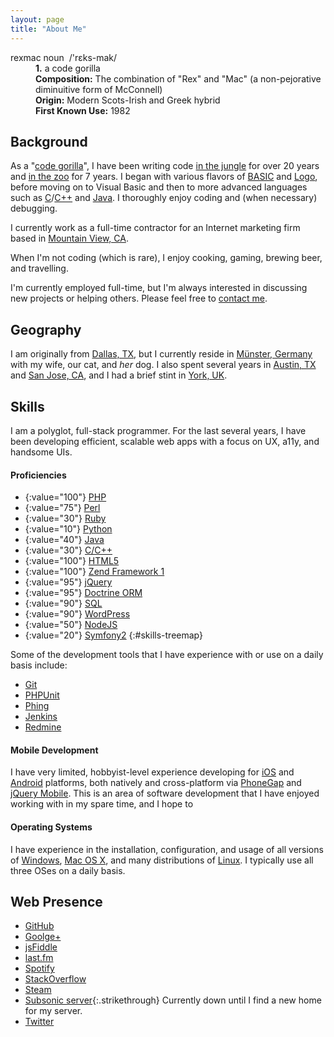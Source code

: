 ```yaml
---
layout: page
title: "About Me"
---
```


<dl class="dictionary">
	<dt><span class="word">rexmac</span> <span class="part-of-speech">noun</span>&nbsp;&nbsp;<span class="phonetic">/'rɛks-mak/</span></dt>
	<dd><b>1.</b> a code gorilla</dd>
	<dd><b>Composition:</b> The combination of "Rex" and "Mac" (a non-pejorative diminuitive form of McConnell)</dd>
	<dd><b>Origin:</b> Modern Scots-Irish and Greek hybrid</dd>
	<dd><b>First Known Use:</b> 1982</dd>
</dl>

## Background

As a "[code gorilla](http://en.wikipedia.org/wiki/Computer_programmer)", I have been writing code <a href="#" rel="tooltip" title="i.e., as a hobby">in the jungle</a> for over 20 years and <a href="#" rel="tooltip" title="i.e., professionally">in the zoo</a> for 7 years. I began with various flavors of [BASIC](http://en.wikipedia.org/wiki/BASIC_Programming) and [Logo](http://en.wikipedia.org/wiki/Logo_%28programming_language%29), before moving on to Visual Basic and then to more advanced languages such as [C](http://en.wikipedia.org/wiki/C_%28programming_language%29)/[C++](http://en.wikipedia.org/wiki/C%2B%2B) and [Java](http://en.wikipedia.com/wiki/Java_%28programming_language%29). I thoroughly enjoy coding and (when necessary) debugging.

I currently work as a full-time contractor for an Internet marketing firm based in [Mountain View, CA](http://en.wikipedia.org/wiki/Mountain_View,_California).

When I'm not coding (which is rare), I enjoy cooking, gaming, brewing beer, and travelling.

I'm currently employed full-time, but I'm always interested in discussing new projects or helping others. Please feel free to <a href="#" class="contactme">contact me</a>. 

## Geography

I am originally from [Dallas, TX](http://en.wikipedia.org/wiki/Dallas), but I currently reside in [Münster, Germany](http://en.wikipedia.org/wiki/Münster) with my wife, our cat, and _her_ dog. I also spent several years in [Austin, TX](http://en.wikipedia.org/wiki/Austin,_Texas) and [San Jose, CA](http://en.wikipedia.org/wiki/San_Jose,_California), and I had a brief stint in [York, UK](http://en.wikipedia.org/wiki/York).

## Skills

I am a polyglot, full-stack programmer. For the last several years, I have been developing efficient, scalable web apps with a focus on UX, a11y, and handsome UIs.

#### Proficiencies

* {:value="100"} [PHP](http://php.net/)
* {:value="75"} [Perl](http://perl.org/)
* {:value="30"} [Ruby](http://ruby-lang.org/)
* {:value="10"} [Python](http://python.org/)
* {:value="40"} [Java](http://java.com/)
* {:value="30"} [C/C++](http://en.wikipedia.org/wiki/C%2B%2B)
* {:value="100"} [HTML5](http://en.wikipedia.org/wiki/HTML5)
* {:value="100"} [Zend Framework 1](http://framework.zend.com/)
* {:value="95"} [jQuery](http://jquery.com/)
* {:value="95"} [Doctrine ORM](http://www.doctrine-project.org/)
* {:value="90"} [SQL](http://en.wikipedia.org/wiki/SQL)
* {:value="90"} [WordPress](http://wordpress.org/)
* {:value="50"} [NodeJS](http://nodejs.org/)
* {:value="20"} [Symfony2](http://symfony.com/)
{:#skills-treemap}

Some of the development tools that I have experience with or use on a daily basis include:

* [Git](http://git-scm.com/)
* [PHPUnit](http://phpunit.de/)
* [Phing](http://phing.info/)
* [Jenkins](http://jenkins-ci.org/)
* [Redmine](http://redmine.org/)

#### Mobile Development

I have very limited, hobbyist-level experience developing for [iOS](http://www.apple.com/ios) and [Android](http://www.android.com) platforms, both natively and cross-platform via [PhoneGap](http://phonegap.com/) and [jQuery Mobile](http://jquerymobile.com/). This is an area of software development that I have enjoyed working with in my spare time, and I hope to 

#### Operating Systems

I have experience in the installation, configuration, and usage of all versions of [Windows](http://windows.microsoft.com/), [Mac OS X](http://www.apple.com/osx/), and many distributions of [Linux](http://en.wikipedia.org/wiki/Linux). I typically use all three OSes on a daily basis.

## Web Presence

* [GitHub](http://github.com/rexmac)
* [Goolge+](http://gplus.to/rexmac)
* [jsFiddle](http://jsfiddle.net/user/rexmac)
* [last.fm](http://last.fm/user/rexmac82)
* [Spotify](http://open.spotify.com/user/_rexmac)
* [StackOverflow](http://stackoverflow.com/users/624093/rexmac)
* [Steam](http://steamcommunity.com/id/rexmac82)
* [Subsonic server](#){:.strikethrough} Currently down until I find a new home for my server.
* [Twitter](http://twitter.com/_rexmac)
